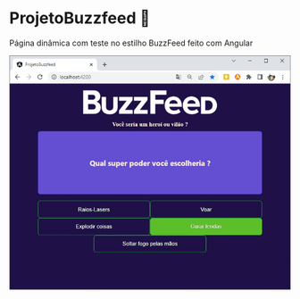 # ProjetoBuzzfeed 📝
Página dinâmica com teste no estilho BuzzFeed feito com Angular

![print do projeto](./print-screen.jpg)
